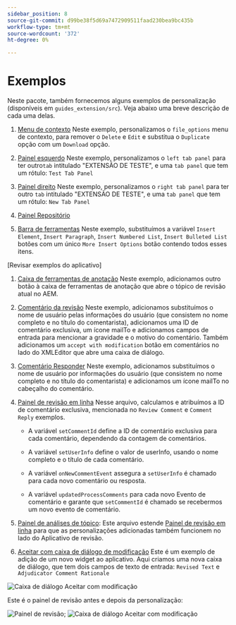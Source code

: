 ```yaml
---
sidebar_position: 8
source-git-commit: d99be38f5d69a7472909511faad230bea9bc435b
workflow-type: tm+mt
source-wordcount: '372'
ht-degree: 0%

---
```



# Exemplos

Neste pacote, também fornecemos alguns exemplos de personalização (disponíveis em `guides_extension/src`). Veja abaixo uma breve descrição de cada uma delas.

1. [Menu de contexto](./../../src/file_options.ts)
Neste exemplo, personalizamos o `file_options` menu de contexto, para remover o `Delete` e `Edit` e substitua o `Duplicate` opção com um `Download` opção.

2. [Painel esquerdo](../../src/left_panel_container.ts)
Neste exemplo, personalizamos o `left tab panel` para ter outro`tab` intitulado &quot;EXTENSÃO DE TESTE&quot;, e uma `tab panel` que tem um rótulo: `Test Tab Panel`

3. [Painel direito](../../src/right_panel_container.ts)
Neste exemplo, personalizamos o `right tab panel` para ter outro `tab` intitulado &quot;EXTENSÃO DE TESTE&quot;, e uma `tab panel` que tem um rótulo: `New Tab Panel`

4. [Painel Repositório](../../src/repository_panel.ts)

5. [Barra de ferramentas](../../src/toolbar.ts)
Neste exemplo, substituímos a variável `Insert Element`, `Insert Paragraph`, `Insert Numbered List`, `Insert Bulleted List` botões com um único `More Insert Options` botão contendo todos esses itens.

[Revisar exemplos do aplicativo]

1. [Caixa de ferramentas de anotação](../../src/review_app_examples/annotation_extension.ts)
Neste exemplo, adicionamos outro botão à caixa de ferramentas de anotação que abre o tópico de revisão atual no AEM.

2. [Comentário da revisão](../../src/review_app_examples/review_comment.ts)
Neste exemplo, adicionamos substituímos o nome de usuário pelas informações do usuário (que consistem no nome completo e no título do comentarista), adicionamos uma ID de comentário exclusiva, um ícone mailTo e adicionamos campos de entrada para mencionar a gravidade e o motivo do comentário.
Também adicionamos um `accept with modification` botão em comentários no lado do XMLEditor que abre uma caixa de diálogo.

3. [Comentário Responder](../../src/review_app_examples/comment_reply.ts)
Neste exemplo, adicionamos substituímos o nome de usuário por informações do usuário (que consistem no nome completo e no título do comentarista) e adicionamos um ícone mailTo no cabeçalho do comentário.

4. [Painel de revisão em linha](../../src/review_app_examples/inline_review_panel.ts)
Nesse arquivo, calculamos e atribuímos a ID de comentário exclusiva, mencionada no `Review Comment` e `Comment Reply` exemplos.
   - A variável `setCommentId` define a ID de comentário exclusiva para cada comentário, dependendo da contagem de comentários.

   - A variável `setUserInfo` define o valor de userInfo, usando o nome completo e o título de cada comentário.

   - A variável `onNewCommentEvent` assegura a `setUserInfo` é chamado para cada novo comentário ou resposta.

   - A variável `updatedProcessComments` para cada novo Evento de comentário e garante que `setCommentId` é chamado se recebermos um novo evento de comentário.

5. [Painel de análises de tópico](../../src/review_app_examples/topic_reviews.ts): Este arquivo estende [Painel de revisão em linha](../../src/review_app_examples/inline_review_panel.ts) para que as personalizações adicionadas também funcionem no lado do Aplicativo de revisão.

6. [Aceitar com caixa de diálogo de modificação](../../src/review_app_examples/accept_with_modification_dialog.ts)
Este é um exemplo de adição de um novo widget ao aplicativo. Aqui criamos uma nova caixa de diálogo, que tem dois campos de texto de entrada: `Revised Text` e `Adjudicator Comment Rationale`

![Caixa de diálogo Aceitar com modificação](./imgs/accept_with_modification_dialogue.png)

Este é o painel de revisão antes e depois da personalização:

![Painel de revisão;](./imgs/review_panel.png)
![Caixa de diálogo Aceitar com modificação](./imgs/customised_review_panel.png)
